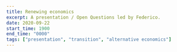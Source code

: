 ```yaml
---
title: Renewing economics
excerpt: A presentation / Open Questions led by Federico.
date: 2020-09-22
start_time: 1900
end_time: "0000"
tags: ["presentation", "transition", "alternative economics"]
---
```

